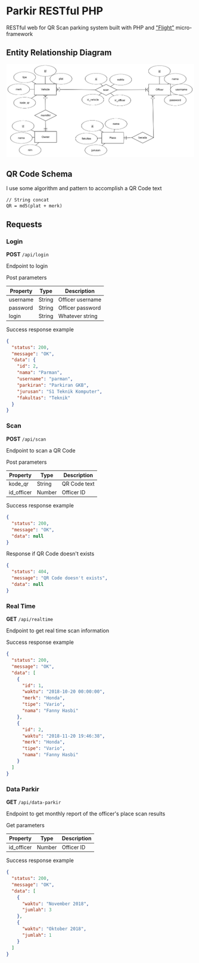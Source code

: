 # Parkir RESTful PHP
RESTful web for QR Scan parking system built with PHP and ["Flight"](http://flightphp.com) micro-framework

## Entity Relationship Diagram
!["Parkir RESTful PHP"](erd-parking-system.png "ERD Parking System")

## QR Code Schema

I use some algorithm and pattern to accomplish a QR Code text

```
// String concat
QR = md5(plat + merk)
```

## Requests
### Login
**POST** `/api/login`

Endpoint to login

Post parameters

| Property | Type | Description |
| --- | --- | --- |
| username | String | Officer username | 
| password | String | Officer password |
| login | String | Whatever string |

Success response example
```json
{
  "status": 200,
  "message": "OK",
  "data": {
    "id": 2,
    "nama": "Parman",
    "username": "parman",
    "parkiran": "Parkiran GKB",
    "jurusan": "S1 Teknik Komputer",
    "fakultas": "Teknik"
  }
}
```

### Scan
**POST** `/api/scan`

Endpoint to scan a QR Code

Post parameters

| Property | Type | Description |
| --- | --- | --- |
| kode_qr | String | QR Code text |
| id_officer | Number | Officer ID |

Success response example
```json
{
  "status": 200,
  "message": "OK",
  "data": null
}
```

Response if QR Code doesn't exists
```json
{
  "status": 404,
  "message": "QR Code doesn't exists",
  "data": null
}
```

### Real Time
**GET** `/api/realtime`

Endpoint to get real time scan information

Success response example
```json
{
  "status": 200,
  "message": "OK",
  "data": [
    {
      "id": 1,
      "waktu": "2018-10-20 00:00:00",
      "merk": "Honda",
      "tipe": "Vario",
      "nama": "Fanny Hasbi"
    },
    {
      "id": 2,
      "waktu": "2018-11-20 19:46:38",
      "merk": "Honda",
      "tipe": "Vario",
      "nama": "Fanny Hasbi"
    }
  ]
}
```

### Data Parkir
**GET** `/api/data-parkir`

Endpoint to get monthly report of the officer's place scan results

Get parameters

| Property | Type | Description |
| --- | --- | --- |
| id_officer | Number | Officer ID |

Success response example
```json
{
  "status": 200,
  "message": "OK",
  "data": [
    {
      "waktu": "November 2018",
      "jumlah": 3
    },
    {
      "waktu": "Oktober 2018",
      "jumlah": 1
    }
  ]
}
```